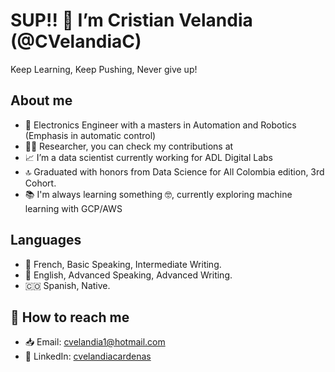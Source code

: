 # SUP!! 👋 I’m Cristian Velandia (@CVelandiaC)

Keep Learning, Keep Pushing, Never give up! 

## About me
- 🤖 Electronics Engineer with a masters in Automation and Robotics (Emphasis in automatic control)
- 👨‍🔬 Researcher, you can check my contributions at 
- 📈 I’m a data scientist currently working for ADL Digital Labs
- 🔝 Graduated with honors from Data Science for All Colombia edition, 3rd Cohort. 
- 📚 I'm always learning something 🤓, currently exploring machine learning with GCP/AWS 

## Languages
- 🥖 French, Basic Speaking, Intermediate Writing. 
- 🗽 English, Advanced Speaking, Advanced Writing.
- 🇨🇴 Spanish, Native.


## 📨 How to reach me
- 📥 Email: cvelandia1@hotmail.com
- 👣 LinkedIn: [cvelandiacardenas](https://www.linkedin.com/in/cvelandiacardenas/)
